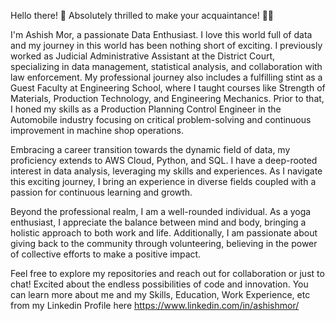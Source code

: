 Hello there! 🌈 Absolutely thrilled to make your acquaintance! 🚀🌟 

I'm Ashish Mor, a passionate Data Enthusiast. I love this world full of data and my journey in this world has been nothing short of exciting. 
I previously worked as Judicial Administrative Assistant at the District Court, specializing in data management, statistical analysis, and collaboration with law enforcement. 
My professional journey also includes a fulfilling stint as a Guest Faculty at Engineering School, where I taught courses like Strength of Materials, Production Technology, and Engineering Mechanics. 
Prior to that, I honed my skills as a Production Planning Control Engineer in the Automobile industry focusing on critical problem-solving and continuous improvement in machine shop operations. 

Embracing a career transition towards the dynamic field of data, my proficiency extends to AWS Cloud, Python, and SQL. 
I have a deep-rooted interest in data analysis, leveraging my skills and experiences. 
As I navigate this exciting journey, I bring an experience in diverse fields coupled with a passion for continuous learning and growth. 

Beyond the professional realm, I am a well-rounded individual. As a yoga enthusiast, I appreciate the balance between mind and body, bringing a holistic approach to both work and life. 
Additionally, I am passionate about giving back to the community through volunteering, believing in the power of collective efforts to make a positive impact.

Feel free to explore my repositories and reach out for collaboration or just to chat! Excited about the endless possibilities of code and innovation. 
You can learn more about me and my Skills, Education, Work Experience, etc from my Linkedin Profile here https://www.linkedin.com/in/ashishmor/

